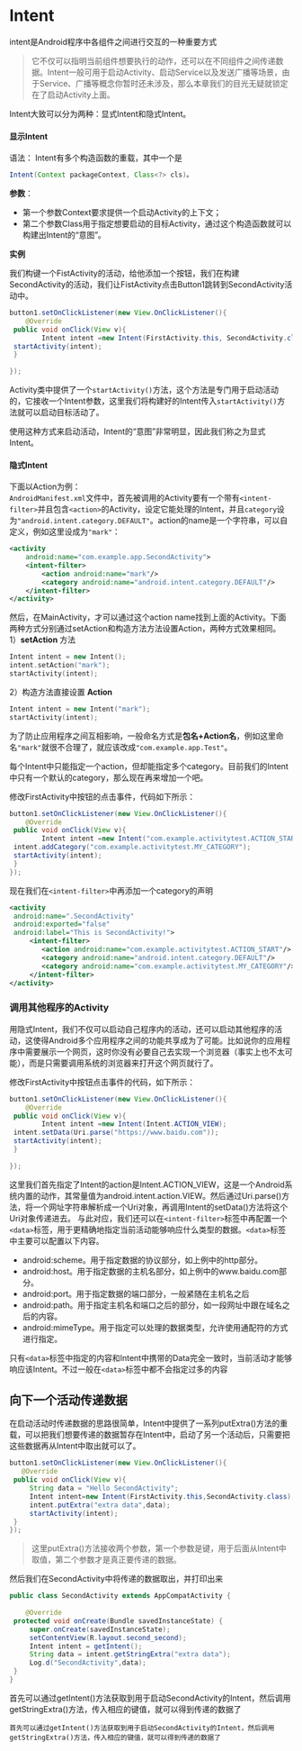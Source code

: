 # Intent
intent是Android程序中各组件之间进行交互的一种重要方式
>它不仅可以指明当前组件想要执行的动作，还可以在不同组件之间传递数据。Intent一般可用于启动Activity、启动Service以及发送广播等场景，由于Service、广播等概念你暂时还未涉及，那么本章我们的目光无疑就锁定在了启动Activity上面。

Intent大致可以分为两种：显式Intent和隐式Intent。
#### 显示Intent
语法：
Intent有多个构造函数的重载，其中一个是
```java
Intent(Context packageContext, Class<?> cls)。
```
**参数**：
- 第一个参数Context要求提供一个启动Activity的上下文；
- 第二个参数Class用于指定想要启动的目标Activity，通过这个构造函数就可以构建出Intent的“意图”。

**实例**

我们构键一个FistActivity的活动，给他添加一个按钮，我们在构建SecondActivity的活动，我们让FistActivity点击Button1跳转到SecondActivity活动中。
```java
button1.setOnClickListener(new View.OnClickListener(){  
    @Override  
 public void onClick(View v){  
        Intent intent =new Intent(FirstActivity.this, SecondActivity.class);  
 startActivity(intent);  
 }  
  
});
```
Activity类中提供了一个`startActivity()`方法，这个方法是专门用于启动活动的，它接收一个Intent参数，这里我们将构建好的Intent传入`startActivity()`方法就可以启动目标活动了。

使用这种方式来启动活动，Intent的“意图”非常明显，因此我们称之为显式Intent。


#### 隐式Intent
下面以Action为例：  
`AndroidManifest.xml`文件中，首先被调用的Activity要有一个带有`<intent-filter>`并且包含`<action>`的Activity，设定它能处理的Intent，并且`category`设为`"android.intent.category.DEFAULT"`。action的name是一个字符串，可以自定义，例如这里设成为`"mark"`：

```xml
<activity  
    android:name="com.example.app.SecondActivity">  
    <intent-filter>  
        <action android:name="mark"/>  
        <category android:name="android.intent.category.DEFAULT"/>  
    </intent-filter>  
</activity>  
```

然后，在MainActivity，才可以通过这个action name找到上面的Activity。下面两种方式分别通过setAction和构造方法方法设置Action，两种方式效果相同。  
1）**setAction** 方法

```cpp
Intent intent = new Intent();  
intent.setAction("mark");  
startActivity(intent);  
```

2）构造方法直接设置 **Action**

```cpp
Intent intent = new Intent("mark");  
startActivity(intent);  
```

为了防止应用程序之间互相影响，一般命名方式是**包名+Action名**，例如这里命名`"mark"`就很不合理了，就应该改成`"com.example.app.Test"`。

每个Intent中只能指定一个action，但却能指定多个category。目前我们的Intent中只有一个默认的category，那么现在再来增加一个吧。

修改FirstActivity中按钮的点击事件，代码如下所示：
```java
button1.setOnClickListener(new View.OnClickListener(){  
    @Override  
 public void onClick(View v){  
        Intent intent =new Intent("com.example.activitytest.ACTION_START");  
 intent.addCategory("com.example.activitytest.MY_CATEGORY");  
 startActivity(intent);  
 }  
});
```

现在我们在`<intent-filter>`中再添加一个category的声明
```xml
<activity  
 android:name=".SecondActivity"  
 android:exported="false"  
 android:label="This is SecondActivity!">  
	 <intent-filter>
		<action android:name="com.example.activitytest.ACTION_START"/>  
		<category android:name="android.intent.category.DEFAULT"/>  
		<category android:name="com.example.activitytest.MY_CATEGORY"/>  
	 </intent-filter>
</activity>
```

### 调用其他程序的Activity
用隐式Intent，我们不仅可以启动自己程序内的活动，还可以启动其他程序的活动，这使得Android多个应用程序之间的功能共享成为了可能。比如说你的应用程序中需要展示一个网页，这时你没有必要自己去实现一个浏览器（事实上也不太可能），而是只需要调用系统的浏览器来打开这个网页就行了。

修改FirstActivity中按钮点击事件的代码，如下所示：
```java
button1.setOnClickListener(new View.OnClickListener(){  
    @Override  
 public void onClick(View v){  
        Intent intent =new Intent(Intent.ACTION_VIEW);  
 intent.setData(Uri.parse("https://www.baidu.com"));  
 startActivity(intent);  
 }  
  
});
```
这里我们首先指定了Intent的action是Intent.ACTION_VIEW，这是一个Android系统内置的动作，其常量值为android.intent.action.VIEW。然后通过Uri.parse()方法，将一个网址字符串解析成一个Uri对象，再调用Intent的setData()方法将这个Uri对象传递进去。
与此对应，我们还可以在`<intent-filter>`标签中再配置一个`<data>`标签，用于更精确地指定当前活动能够响应什么类型的数据。`<data>`标签中主要可以配置以下内容。
- android:scheme。用于指定数据的协议部分，如上例中的http部分。
-  android:host。用于指定数据的主机名部分，如上例中的www.baidu.com部分。
- android:port。用于指定数据的端口部分，一般紧随在主机名之后
- android:path。用于指定主机名和端口之后的部分，如一段网址中跟在域名之后的内容。
-  android:mimeType。用于指定可以处理的数据类型，允许使用通配符的方式进行指定。

只有`<data>`标签中指定的内容和Intent中携带的Data完全一致时，当前活动才能够响应该Intent。不过一般在`<data>`标签中都不会指定过多的内容

## 向下一个活动传递数据
在启动活动时传递数据的思路很简单，Intent中提供了一系列putExtra()方法的重载，可以把我们想要传递的数据暂存在Intent中，启动了另一个活动后，只需要把这些数据再从Intent中取出就可以了。
```java
button1.setOnClickListener(new View.OnClickListener(){
   @Override  
 public void onClick(View v){  
     String data = "Hello SecondActivity";  
	 Intent intent=new Intent(FirstActivity.this,SecondActivity.class);  
	 intent.putExtra("extra data",data);  
	 startActivity(intent);  
 }  
});
```
>这里putExtra()方法接收两个参数，第一个参数是键，用于后面从Intent中取值，第二个参数才是真正要传递的数据。

然后我们在SecondActivity中将传递的数据取出，并打印出来
```java
public class SecondActivity extends AppCompatActivity {  
  
    @Override  
 protected void onCreate(Bundle savedInstanceState) {  
     super.onCreate(savedInstanceState);  
	 setContentView(R.layout.second_second);  
	 Intent intent = getIntent();  
	 String data = intent.getStringExtra("extra data");  
	 Log.d("SecondActivity",data);  
 }  
}
```
首先可以通过getIntent()方法获取到用于启动SecondActivity的Intent，然后调用getStringExtra()方法，传入相应的键值，就可以得到传递的数据了
```ad-info
首先可以通过getIntent()方法获取到用于启动SecondActivity的Intent，然后调用getStringExtra()方法，传入相应的键值，就可以得到传递的数据了
```